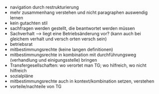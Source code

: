- navigation durch restrukturierung
- mehr zusammenhang verstehen und nicht paragraphen auswendig lernen
- kein gutachten stil 
- sachfragen werden gestellt, die beantwortet werden müssen
- Sachverhalt --> liegt eine Betriebsänderung vor? (kann auch bei gleichem verhalt und versch orten versch sein)
- betriebsrat 
- mitbestimmungsrechte (keine langen definitionen)
- mitbestimmungsrechte in kombination mit durchführungsweg (verhandlung und einigungsstelle) bringen
- Transfergesellschaften: wo verortet man TG; wo hilfreich, wo nicht hilfreich 
- sozialpläne
- mitbestimmungsrechte auch in kontext/kombination setzen, verstehen
- vorteile/nachteile von TG